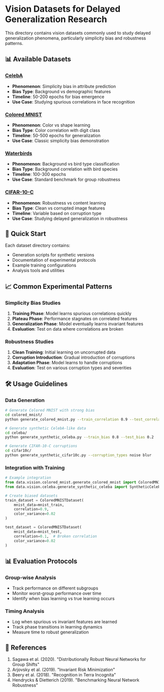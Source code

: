 # Vision Datasets for Delayed Generalization Research

This directory contains vision datasets commonly used to study delayed generalization phenomena, particularly simplicity bias and robustness patterns.

## 📊 Available Datasets

### [CelebA](./celeba/)
- **Phenomenon**: Simplicity bias in attribute prediction
- **Bias Type**: Background vs demographic features
- **Timeline**: 50-200 epochs for bias emergence
- **Use Case**: Studying spurious correlations in face recognition

### [Colored MNIST](./colored_mnist/)  
- **Phenomenon**: Color vs shape learning
- **Bias Type**: Color correlation with digit class
- **Timeline**: 50-500 epochs for generalization
- **Use Case**: Classic simplicity bias demonstration

### [Waterbirds](./waterbirds/)
- **Phenomenon**: Background vs bird type classification
- **Bias Type**: Background correlation with bird species
- **Timeline**: 100-300 epochs
- **Use Case**: Standard benchmark for group robustness

### [CIFAR-10-C](./cifar10c/)
- **Phenomenon**: Robustness vs content learning
- **Bias Type**: Clean vs corrupted image features
- **Timeline**: Variable based on corruption type
- **Use Case**: Studying delayed generalization in robustness

## 🔗 Quick Start

Each dataset directory contains:
- Generation scripts for synthetic versions
- Documentation of experimental protocols
- Example training configurations
- Analysis tools and utilities

## 📈 Common Experimental Patterns

### Simplicity Bias Studies
1. **Training Phase**: Model learns spurious correlations quickly
2. **Plateau Phase**: Performance stagnates on correlated features  
3. **Generalization Phase**: Model eventually learns invariant features
4. **Evaluation**: Test on data where correlations are broken

### Robustness Studies  
1. **Clean Training**: Initial learning on uncorrupted data
2. **Corruption Introduction**: Gradual introduction of corruptions
3. **Adaptation Phase**: Model learns to handle corruptions
4. **Evaluation**: Test on various corruption types and severities

## 🛠️ Usage Guidelines

### Data Generation
```bash
# Generate Colored MNIST with strong bias
cd colored_mnist/
python generate_colored_mnist.py --train_correlation 0.9 --test_correlation 0.1

# Generate synthetic CelebA-like data
cd celeba/
python generate_synthetic_celeba.py --train_bias 0.8 --test_bias 0.2

# Generate CIFAR-10-C corruptions
cd cifar10c/
python generate_synthetic_cifar10c.py --corruption_types noise blur
```

### Integration with Training
```python
# Example integration
from data.vision.colored_mnist.generate_colored_mnist import ColoredMNISTDataset
from data.vision.celeba.generate_synthetic_celeba import SyntheticCelebADataset

# Create biased datasets
train_dataset = ColoredMNISTDataset(
    mnist_data=mnist_train,
    correlation=0.9,
    color_variance=0.02
)

test_dataset = ColoredMNISTDataset(
    mnist_data=mnist_test,
    correlation=0.1,  # Broken correlation
    color_variance=0.02
)
```

## 📊 Evaluation Protocols

### Group-wise Analysis
- Track performance on different subgroups
- Monitor worst-group performance over time
- Identify when bias learning vs true learning occurs

### Timing Analysis
- Log when spurious vs invariant features are learned
- Track phase transitions in learning dynamics
- Measure time to robust generalization

## 🔗 References

1. Sagawa et al. (2020). "Distributionally Robust Neural Networks for Group Shifts"
2. Arjovsky et al. (2019). "Invariant Risk Minimization"
3. Beery et al. (2018). "Recognition in Terra Incognita"
4. Hendrycks & Dietterich (2019). "Benchmarking Neural Network Robustness"